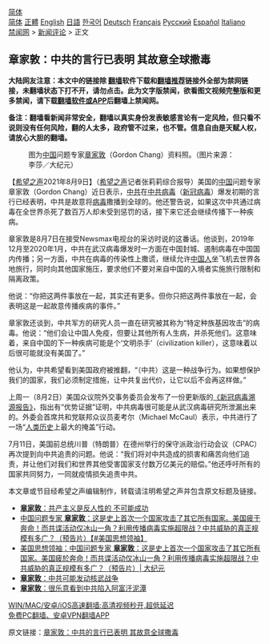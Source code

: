  <!-- 面包屑导航 --> <div class="breadcrumb"><!-- GTranslate: https://gtranslate.io/ -->  <div class="switcher notranslate">  <div class="selected">  <a href="#" onclick="return false;"> 简体</a>  </div>  <div class="option">  <a href="https://www.bannedbook.org" onclick="doGTranslate('zh-CN|zh-CN');jQuery('div.switcher div.selected a').html(jQuery(this).html());return false;" title="简体中文" class="nturl selected"> 简体</a>  <a href="https://www.bannedbook.org/zh-tw/" onclick="doGTranslate('zh-CN|zh-TW');jQuery('div.switcher div.selected a').html(jQuery(this).html());return false;" title="繁體中文" class="nturl"> 正體</a>  <a href="https://www.bannedbook.org/en/" onclick="doGTranslate('zh-CN|en');jQuery('div.switcher div.selected a').html(jQuery(this).html());return false;" title="English" class="nturl"> English</a>  <a href="https://www.bannedbook.org/ja/" onclick="doGTranslate('zh-CN|ja');jQuery('div.switcher div.selected a').html(jQuery(this).html());return false;" title="日本語" class="nturl"> 日語</a>  <a href="https://www.bannedbook.org/ko/" onclick="doGTranslate('zh-CN|ko');jQuery('div.switcher div.selected a').html(jQuery(this).html());return false;" title="한국어" class="nturl"> 한국어</a>  <a href="https://www.bannedbook.org/de/" onclick="doGTranslate('zh-CN|de');jQuery('div.switcher div.selected a').html(jQuery(this).html());return false;" title="Deutsch" class="nturl"> Deutsch</a>  <a href="https://www.bannedbook.org/fr/" onclick="doGTranslate('zh-CN|fr');jQuery('div.switcher div.selected a').html(jQuery(this).html());return false;" title="Français" class="nturl"> Français</a>  <a href="https://www.bannedbook.org/ru/" onclick="doGTranslate('zh-CN|ru');jQuery('div.switcher div.selected a').html(jQuery(this).html());return false;" title="Русский" class="nturl"> Русский</a>  <a href="https://www.bannedbook.org/es/" onclick="doGTranslate('zh-CN|es');jQuery('div.switcher div.selected a').html(jQuery(this).html());return false;" title="Español" class="nturl"> Español</a>  <a href="https://www.bannedbook.org/it/" onclick="doGTranslate('zh-CN|it');jQuery('div.switcher div.selected a').html(jQuery(this).html());return false;" title="Italiano" class="nturl"> Italiano</a>  </div>  </div>      <div class='breadcrumb-sub'><!-- Breadcrumb NavXT 6.3.0 --> <a href="https://www.bannedbook.org/" class="home">禁闻网</a> &gt; <a href="https://www.bannedbook.org/bnews/comments/" class="category">新闻评论</a> &gt; 正文</div></div><h2>章家敦：中共的言行已表明 其故意全球撒毒</h2> <p class="notice"><b>大陆网友注意：本文中的链接除 <a href="https://github.com/bannedbook/fanqiang" >翻墙</a>软件下载和<a href="https://github.com/killgcd/justmysocks/blob/master/README.md">翻墙推荐</a>链接外全部为禁网链接，未翻墙状态下打不开，请勿点击。此为文字版禁闻，欲看图文视频完整版和更多禁闻，请下载<a href="https://github.com/bannedbook/fanqiang">翻墙软件或APP</a>后翻墙上禁闻网。</p><p>备注：翻墙看新闻非常安全，翻墙以真实身份发表敏感言论有一定风险，但只看不说则没有任何风险，翻的人太多，政府管不过来，也不管。信息自由是天赋人权，请放心大胆的翻墙。</b></p>  <div class="entry"> <figure><figcaption>图为<a href="https://www.bannedbook.org/bnews/tag/%E4%B8%AD%E5%9B%BD/" class="st_tag internal_tag" rel="tag" title="标签 中国 下的日志">中国</a>问题专家<a href="https://www.bannedbook.org/bnews/tag/%e7%ab%a0%e5%ae%b6%e6%95%a6/" class="st_tag internal_tag" rel="tag" title="标签 章家敦 下的日志">章家敦</a>（Gordon Chang）资料照。（图片来源：李莎／大纪元）</figcaption></figure> <p>【<span class='wp_keywordlink_affiliate'><a href="https://www.soundofhope.org" title="希望之声" target="_blank">希望之声</a></span>2021年8月9日】（<a href="https://www.bannedbook.org/bnews/tag/%e5%b8%8c%e6%9c%9b%e4%b9%8b%e5%a3%b0/" class="st_tag internal_tag" rel="tag" title="标签 希望之声 下的日志">希望之声</a>记者张莉莉综合报导）美国的<span class='wp_keywordlink_affiliate'><a href="https://www.bannedbook.org/" title="中国" target="_blank">中国</a></span>问题专家章家敦（Gordon Chang）近日表示，<a href="https://www.bannedbook.org/bnews/tag/%e4%b8%ad%e5%85%b1/" class="st_tag internal_tag" rel="tag" title="标签 中共 下的日志">中共</a>在<a href="https://www.bannedbook.org/bnews/tag/%e4%b8%ad%e5%85%b1%e7%97%85%e6%af%92/" class="st_tag internal_tag" rel="tag" title="标签 中共病毒 下的日志">中共病毒</a>（<a href="https://www.bannedbook.org/bnews/tag/%e6%96%b0%e5%86%a0%e7%97%85%e6%af%92/" class="st_tag internal_tag" rel="tag" title="标签 新冠病毒 下的日志">新冠病毒</a>）爆发初期的言行已经表明，中共是故意将<a href="https://www.bannedbook.org/bnews/tag/%e7%97%85%e6%af%92/" class="st_tag internal_tag" rel="tag" title="标签 病毒 下的日志">病毒</a>撒播到全球的。他还警告说，如果这次中共通过病毒在全世界杀死了数百万人却未受到惩罚的话，接下来它还会继续传播下一种疾病。</p> <p>章家敦是8月7日在接受Newsmax电视台的采访时说的这番话。他谈到，2019年12月至2020年1月，中共在武汉病毒爆发时一方面在中国封城、遏制病毒在中国国内传播；另一方面，中共在病毒的传染性上撒谎，继续允许<a href="https://www.bannedbook.org/bnews/tag/%e4%b8%ad%e5%9b%bd%e4%ba%ba/" class="st_tag internal_tag" rel="tag" title="标签 中国人 下的日志">中国人</a>坐飞机去世界各地旅行，同时向其他国家施压，要求他们不要对来自中国的入境者实施旅行限制和隔离政策。</p>  <p>他说：“你把这两件事放在一起，其实还有更多。但你只把这两件事放在一起，会表明这是一起故意传播疾病的事件。”</p> <p>章家敦还谈到，中共军方的研究人员一直在研究被其称为“特定种族基因攻击”的病毒。他说：“他们会让中国人免疫，但要让其他所有人生病，并杀死他们。这意味着，来自中国的下一种疾病可能是个‘文明杀手’（civilization killer），这意味着以后很可能就没有美国了。”</p>  <p>他认为，中共希望看到美国政府被推翻，“（中共）这是一种战争行为。如果想保护我们的国家，我们必须制定措施，让中共复出代价，让它以后不会再这样做。”</p> <p>上周一（8月2日）美国众议院外交事务委员会发布了一份更新版的<a href="https://docs.voanews.eu/zh-CN/2021/08/07/72135fef-0add-4ab0-adcc-f71b9ddabe24.pdf">《新冠病毒溯源报告》</a>，指出有“优势证据”证明，中共病毒很可能是从武汉病毒研究所泄漏出来的。外委会首席共和党联邦众议员麦考尔（Michael McCaul）表示，中共进行了一场“<span class='wp_keywordlink'><a href="https://www.bannedbook.org/forum3/topic1750.html" title="考古学禁区-被掩藏的人类历史" target="_blank">人类历史</a></span>上最大的掩盖”行动。</p>  <p>7月11日，美国前总统川普（特朗普）在德州举行的保守派政治行动会议（CPAC）再次提到向中共追责的问题。他说：“我们将对中共造成的损害和痛苦向他们追责，并让他们对我们和世界其他受害国家支付数万亿美元的赔偿。”他还呼吁所有的国家共同努力，一同就疫情损失追责中共。</p> <p>本文章或节目经希望之声编辑制作，转载请注明希望之声并包含原文标题及链接。 </p>  <ul class='op-related-articles' title='相关阅读'> <li><a href='https://www.bannedbook.org/bnews/comments/20210802/1598654.html' target='_blank'><b>章家敦</b>：共产主义是反人性的 不可能成功</a></li> <li><a href='https://www.bannedbook.org/bnews/bannedvideo/20210715/1587392.html' target='_blank'>中国问题专家 <b>章家敦</b>：这是史上首次一个国家攻击了其它所有国家。美国疲于奔命！而共谍活动仅冰山一角？利用传播病毒实施超限战？中共威胁的真正规模有多广？（预告片）【#美国思想领袖】</a></li> <li><a href='https://www.bannedbook.org/bnews/cbnews/20210715/1587383.html' target='_blank'>美国思想领袖：中国问题专家 <b>章家敦</b>：这是史上首次一个国家攻击了其它所有国家。美国疲於奔命！而共谍活动仅冰山一角？利用传播病毒实施超限战？中共威胁的真正规模有多广？（预告片）| 大纪元</a></li> <li><a href='https://www.bannedbook.org/bnews/comments/20210712/1585273.html' target='_blank'><b>章家敦</b>：中共可能发动核武战争</a></li> <li><a href='https://www.bannedbook.org/bnews/cbnews/20210711/1584592.html' target='_blank'><b>章家敦</b>：很乐意看到中共陷入阿富汗泥潭</a></li> </ul> <p class="texttj"> <a href="https://github.com/bannedbook/fanqiang/wiki/V2ray%E6%9C%BA%E5%9C%BA" target="_blank">WIN/MAC/安卓/iOS高速翻墙:高清视频秒开,超低延迟</a><br/> <a href="https://github.com/bannedbook/fanqiang/wiki/%E7%A6%81%E9%97%BB%E7%BD%91%E5%AE%89%E5%8D%93%E7%BF%BB%E5%A2%99%E6%96%B0%E9%97%BBAPP" target="_blank">免费PC翻墙、安卓VPN翻墙APP</a></p><p>原文链接：<a class="src_link"  href="https://www.soundofhope.org/post/533942" target="_blank">章家敦：中共的言行已表明 其故意全球撒毒</a></p><a name='sharetosocial'></a>  <div style="margin-bottom:5px;padding-bottom:5px;clear:both"> <div id="archive-pix-1" class="banner-ads"> <!-- AuctionX Display platform tag START --> <div id="26318x728x90x621x_ADSLOT2" clicktrack="%%CLICK_URL_ESC%%"></div> <!-- AuctionX Display platform tag END --> </div> <div id="archive-pix-2" class="banner-ads"> <!-- AuctionX Display platform tag START --> <div id="26315x300x250x621x_ADSLOT2" clicktrack="%%CLICK_URL_ESC%%"></div> <!-- AuctionX Display platform tag END --> </div> </div>  <div id="archive-pix-1" class="banner-ads"> <!-- AuctionX Display platform tag START --> <div id="26318x728x90x621x_ADSLOT3" clicktrack="%%CLICK_URL_ESC%%"></div> <!-- AuctionX Display platform tag END --> </div> </div><!--END ENTRY--> 